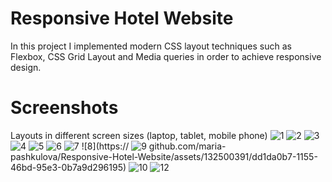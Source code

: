# Responsive Hotel Website
In this project I implemented modern CSS layout techniques such as Flexbox, CSS Grid Layout and Media queries in order to achieve responsive design.
# Screenshots
Layouts in different screen sizes (laptop, tablet, mobile phone)
![1](https://github.com/maria-pashkulova/Responsive-Hotel-Website/assets/132500391/dabd8a82-4ee9-4dd1-8944-bc19ce3564f1)
![2](https://github.com/maria-pashkulova/Responsive-Hotel-Website/assets/132500391/2dd420d2-6790-4054-9e26-a3fbc0cebcc4)
![3](https://github.com/maria-pashkulova/Responsive-Hotel-Website/assets/132500391/d8ba32ae-5ae4-451c-8734-37f06f101851)
![4](https://github.com/maria-pashkulova/Responsive-Hotel-Website/assets/132500391/cd186a65-4e47-4fff-8fd1-f4438a7ab3dd)
![5](https://github.com/maria-pashkulova/Responsive-Hotel-Website/assets/132500391/6c46612b-4207-476a-addb-6349773e1614)
![6](https://github.com/maria-pashkulova/Responsive-Hotel-Website/assets/132500391/908ce939-00ea-4fa3-ad20-9b3318f89a6c)
![7](https://github.com/maria-pashkulova/Responsive-Hotel-Website/assets/132500391/d1b838ab-7d8b-4304-86ec-0a10a373bd7c)
![8](https://
![9](https://github.com/maria-pashkulova/Responsive-Hotel-Website/assets/132500391/74b2d0d4-84e4-48b0-bbec-74a03094da1b)
github.com/maria-pashkulova/Responsive-Hotel-Website/assets/132500391/dd1da0b7-1155-46bd-95e3-0b7a9d296195)
![10](https://github.com/maria-pashkulova/Responsive-Hotel-Website/assets/132500391/43840417-83f4-4c5b-8009-fba67b39f0bd)
![12](https://github.com/maria-pashkulova/Responsive-Hotel-Website/assets/132500391/ff738363-eec7-4565-9d86-ee90cbf49185)
